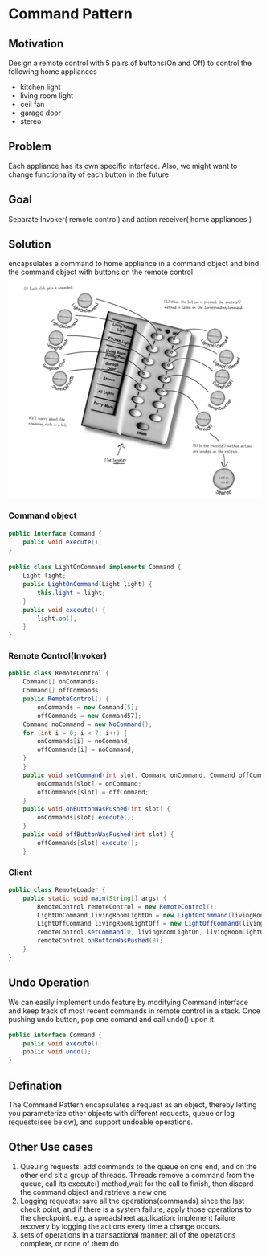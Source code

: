 # Command Pattern

## Motivation
Design a remote control with 5 pairs of buttons(On and Off) to control the following home appliances
* kitchen light
* living room light
* ceil fan
* garage door
* stereo

## Problem
Each appliance has its own specific interface. Also, we might want to change functionality of each button in the future

## Goal
Separate Invoker( remote control) and action receiver( home appliances )

## Solution
encapsulates a command to home appliance in a command object and bind the command object with buttons on the remote control
![remote control](RemoteControl.jpg)

### Command object
```Java
public interface Command {
    public void execute();
}

public class LightOnCommand implements Command {
    Light light;
    public LightOnCommand(Light light) {
        this.light = light;
    }
    public void execute() {
        light.on();
    }
}
```
### Remote Control(Invoker)
```Java
public class RemoteControl {
    Command[] onCommands;
    Command[] offCommands;
    public RemoteControl() {
        onCommands = new Command[5];
        offCommands = new Command57];
    Command noCommand = new NoCommand();
    for (int i = 0; i < 7; i++) {
        onCommands[i] = noCommand;
        offCommands[i] = noCommand;
    }
    }
    public void setCommand(int slot, Command onCommand, Command offCommand) {
        onCommands[slot] = onCommand;
        offCommands[slot] = offCommand;
    }
    public void onButtonWasPushed(int slot) {
        onCommands[slot].execute();
    }
    public void offButtonWasPushed(int slot) {
        offCommands[slot].execute();
    }
```
### Client
```Java
public class RemoteLoader {
    public static void main(String[] args) {
        RemoteControl remoteControl = new RemoteControl();
        LightOnCommand livingRoomLightOn = new LightOnCommand(livingRoomLight);
        LightOffCommand livingRoomLightOff = new LightOffCommand(livingRoomLight);
        remoteControl.setCommand(0, livingRoomLightOn, livingRoomLightOff);
        remoteControl.onButtonWasPushed(0);
    }
}
```
## Undo Operation
We can easily implement undo feature by modifying Command interface and keep track of most recent commands in remote control in a stack. Once pushing undo button, pop one comand and call undo() upon it.
```Java
public interface Command {
    public void execute();
    poblic void undo();
}

```

## Defination
The Command Pattern encapsulates a request as an object, thereby letting you parameterize other objects with different requests, queue or log requests(see below), and support
undoable operations.

## Other Use cases
1. Queuing requests: add commands to the queue on one end, and on the other end sit a group of threads. Threads remove a command from the queue, call its execute() method,wait for the call to finish, then discard the command object and retrieve a new one
2. Logging requests: save all the operations(commands) since the last check point, and if there is a system failure, apply those operations to the checkpoint. e.g. a spreadsheet application: implement failure recovery by logging the actions every time a change occurs. 
3. sets of operations in a transactional manner: all of the operations complete, or none of them do




